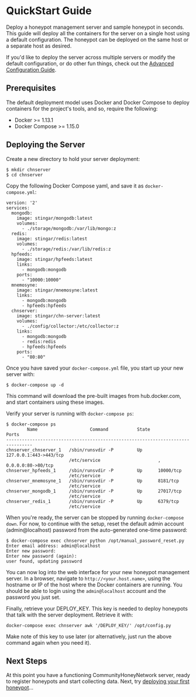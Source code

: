 QuickStart Guide
=================

Deploy a honeypot management server and sample honeypot in seconds.  This guide will deploy all the containers for the server on a single host using a default configuration.  The honeypot can be deployed on the same host or a separate host as desired.

If you'd like to deploy the server across multiple servers or modify the default configuration, or do other fun things, check out the [Advanced Configuration Guide](config.md).

## Prerequisites

The default deployment model uses Docker and Docker Compose to deploy containers for the project's tools, and so, require the following:

* Docker >= 1.13.1
* Docker Compose >= 1.15.0

## Deploying the Server

Create a new directory to hold your server deployment:

    $ mkdir chnserver
    $ cd chnserver

Copy the following Docker Compose yaml, and save it as `docker-compose.yml`:


```
version: '2'
services:
  mongodb:
    image: stingar/mongodb:latest
    volumes:
      - ./storage/mongodb:/var/lib/mongo:z
  redis:
    image: stingar/redis:latest
    volumes:
      - ./storage/redis:/var/lib/redis:z
  hpfeeds:
    image: stingar/hpfeeds:latest
    links:
      - mongodb:mongodb
    ports:
      - "10000:10000"
  mnemosyne:
    image: stingar/mnemosyne:latest
    links:
      - mongodb:mongodb
      - hpfeeds:hpfeeds
  chnserver:
    image: stingar/chn-server:latest
    volumes:
      - ./config/collector:/etc/collector:z
    links:
      - mongodb:mongodb
      - redis:redis
      - hpfeeds:hpfeeds
    ports:
      - "80:80"
```

Once you have saved your `docker-compose.yml` file, you start up your new server with:

    $ docker-compose up -d

This command will download the pre-built images from hub.docker.com, and start containers using these images.

Verify your server is running with `docker-compose ps`:

```
$ docker-compose ps
        Name                    Command           State           Ports         
--------------------------------------------------------------------------------
chnserver_chnserver_1   /sbin/runsvdir -P         Up      127.0.0.1:443->443/tcp
                        /etc/service                      , 0.0.0.0:80->80/tcp  
chnserver_hpfeeds_1     /sbin/runsvdir -P         Up      10000/tcp             
                        /etc/service                                            
chnserver_mnemosyne_1   /sbin/runsvdir -P         Up      8181/tcp              
                        /etc/service                                            
chnserver_mongodb_1     /sbin/runsvdir -P         Up      27017/tcp             
                        /etc/service                                            
chnserver_redis_1       /sbin/runsvdir -P         Up      6379/tcp              
                        /etc/service 
```                        

When you're ready, the server can be stopped by running `docker-compose down`.  For now, to continue with the setup, reset the default admin account (admin@localhost) password from the auto-generated one-time password:

```
$ docker-compose exec chnserver python /opt/manual_password_reset.py
Enter email address: admin@localhost
Enter new password:
Enter new password (again):
user found, updating password
```

You can now log into the web interface for your new honeypot management server.  In a browser, navigate to `http://<your.host.name>`, using the hostname or IP of the host where the Docker containers are running.  You should be able to login using the `admin@localhost` account and the password you just set.

Finally, retrieve your DEPLOY_KEY.  This key is needed to deploy honeypots that talk with the server deployment.  Retrieve it with:

`docker-compose exec chnserver awk '/DEPLOY_KEY/' /opt/config.py`

Make note of this key to use later (or alternatively, just run the above command again when you need it).

## Next Steps

At this point you have a functioning CommunityHoneyNetwork server, ready to register honeypots and start collecting data.  Next, try [deploying your first honeypot](firstpot.md)...

